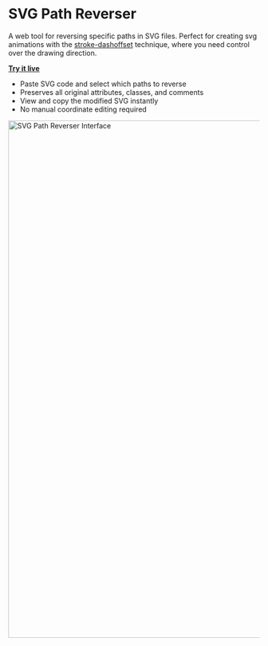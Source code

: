 # SVG Path Reverser

A web tool for reversing specific paths in SVG files. Perfect for creating svg animations with the [stroke-dashoffset](https://css-tricks.com/almanac/properties/s/stroke-dashoffset/) technique, where you need control over the drawing direction.

**[Try it live](https://svg-reverse.daniel.sticker.name/)**

- Paste SVG code and select which paths to reverse
- Preserves all original attributes, classes, and comments  
- View and copy the modified SVG instantly
- No manual coordinate editing required

<img width="1038" alt="SVG Path Reverser Interface" src="https://github.com/user-attachments/assets/3375c650-8d09-405b-bb96-fbce963f15ad">
